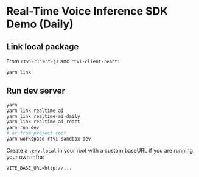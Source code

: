 # Real-Time Voice Inference SDK Demo (Daily)


## Link local package

From `rtvi-client-js` and `rtvi-client-react`:

```shell
yarn link
```

## Run dev server

```bash
yarn
yarn link realtime-ai
yarn link realtime-ai-daily
yarn link realtime-ai-react
yarn run dev
# or from project root
yarn workspace rtvi-sandbox dev
```

Create a `.env.local` in your root with a custom baseURL if you are running your own infra:

```
VITE_BASE_URL=http://...
```
